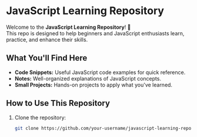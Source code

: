 # JavaScript Learning Repository

Welcome to the **JavaScript Learning Repository**! 🎉  
This repo is designed to help beginners and JavaScript enthusiasts learn, practice, and enhance their skills.

## What You'll Find Here

- **Code Snippets:** Useful JavaScript code examples for quick reference.  
- **Notes:** Well-organized explanations of JavaScript concepts.  
- **Small Projects:** Hands-on projects to apply what you've learned.

## How to Use This Repository

1. Clone the repository:
   ```bash
   git clone https://github.com/your-username/javascript-learning-repo.git
